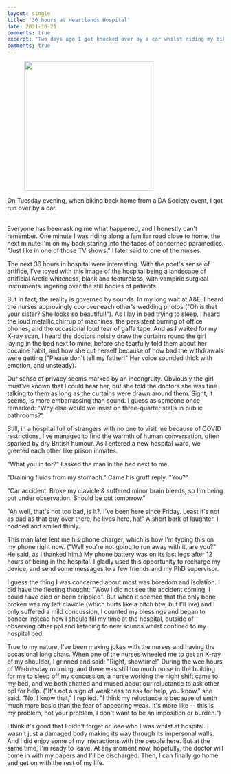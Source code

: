 ```yaml
---
layout: single
title: '36 hours at Heartlands Hospital'
date: 2021-10-21
comments: true
excerpt: "Two days ago I got knocked over by a car whilst riding my bike. I ended up suffering a broken clavicle and mild brain bleed, so the hospital put me under observation for 2 nights. I spent 36 hours at the hospital, with only my phone, and this is some of what I wrote as I was resting, waiting, convalescing."
comments: true
---
```


<figure>  
<img src='https://puzzledoyster.github.io/images/Hospitalwardphoto.jpg' width="300" 
     height="300" class ="center">
</figure>
On Tuesday evening, when biking back home from a DA Society event, I got run over by a car.

<br>Everyone has been asking me what happened, and I honestly can't remember. One minute I was riding along a familiar road close to home, the next minute I'm on my back staring into the faces of concerned paramedics. "Just like in one of those TV shows," I later said to one of the nurses.

The next 36 hours in hospital were interesting. With the poet's sense of artifice, I've toyed with this image of the hospital being a landscape of artificial Arctic whiteness, blank and featureless, with vampiric surgical instruments lingering over the still bodies of patients.

But in fact, the reality is governed by sounds. In my long wait at A&E, I heard the nurses approvingly coo over each other's wedding photos ("Oh is that your sister? She looks so beautiful!"). As I lay in bed trying to sleep, I heard the loud metallic chirrup of machines, the persistent burring of office phones, and the occasional loud tear of gaffa tape. And as I waited for my X-ray scan, I heard the doctors noisily draw the curtains round the girl laying in the bed next to mine, before she tearfully told them about her cocaine habit, and how she cut herself because of how bad the withdrawals were getting ("Please don't tell my father!" Her voice sounded thick with emotion, and unsteady).

Our sense of privacy seems marked by an incongruity. Obviously the girl must've known that I could hear her, but she told the doctors she was fine talking to them as long as the curtains were drawn around them. Sight, it seems, is more embarrassing than sound. I guess as someone once remarked: "Why else would we insist on three-quarter stalls in public bathrooms?"

Still, in a hospital full of strangers with no one to visit me because of COVID restrictions, I've managed to find the warmth of human conversation, often sparked by dry British humour. As I entered a new hospital ward, we greeted each other like prison inmates.

"What you in for?" I asked the man in the bed next to me.

"Draining fluids from my stomach." Came his gruff reply. "You?"

"Car accident. Broke my clavicle & suffered minor brain bleeds, so I'm being put under observation. Should be out tomorrow."

"Ah well, that's not too bad, is it?. I've been here since Friday. Least it's not as bad as  that guy over there, he lives here, ha!" A short bark of laughter. I nodded and smiled thinly.

This man later lent me his phone charger, which is how I'm typing this on my phone right now. ("Well you're not going to run away with it, are you?" He said, as I thanked him.) My phone battery was on its last legs after 12 hours of being in the hospital. I gladly used this opportunity to recharge my device, and send some messages to a few friends and my PhD supervisor. 

I guess the thing I was concerned about most was boredom and isolation. I did have the fleeting thought: "Wow I did not see the accident coming, I could have died or been crippled". But when it seemed that the only bone broken was my left clavicle (which hurts like a bitch btw, but I'll live) and I only suffered a mild concussion, I counted my blessings and began to ponder instead how I should fill my time at the hospital, outside of observing other ppl and listening to new sounds whilst confined to my hospital bed.

True to my nature, I've been making jokes with the nurses and having the occasional long chats. When one of the nurses wheeled me to get an X-ray of my shoulder, I grinned and said: "Right, showtime!" During the wee hours of Wednesday morning, and there was still too much noise in the building for me to sleep off my concussion, a nurse working the night shift came to my bed, and we both chatted and mused about our reluctance to ask other ppl for help. ("It's not a sign of weakness to ask for help, you know," she said. "No, I know that," I replied. "I think my reluctance is because of smth much more basic than the fear of appearing weak. It's more like -- this is my problem, not your problem, I don't want to be an imposition or burden.")

I think it's good that I didn't forget or lose who I was whilst at hospital. I wasn't just a damaged body making its way through its impersonal walls. And I did enjoy some of my interactions with the people here. But at the same time, I'm ready to leave. At any moment now, hopefully, the doctor will come in with my papers and I'll be discharged. Then, I can finally go home and get on with the rest of my life.
